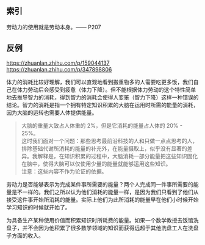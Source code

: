 # 

## 索引

劳动力的使用就是劳动本身。—— P207




## 反例

https://zhuanlan.zhihu.com/p/159044137
https://zhuanlan.zhihu.com/p/347898806





体力的消耗比较好理解，我们可以直观地看到搬重物多的人需要吃更多饭，我们自己在体力劳动后会感受到疲惫（体力下降）。但不能根据体力劳动的这个特性简单地去推导智力的消耗，得到智力的消耗会使得人变笨（智力下降）这样一种错误的结论。智力的消耗是指一个拥有特定知识积累的大脑在运用时所需的能量的消耗，因为大脑的运转也需要人体提供能量。

> 大脑的重量大致占人体重的 2%，但是它消耗的能量占人体的 20% - 25%。  
> 这时我们面对一个问题：那些思考最前沿科技的人和只做一点点思考的人，排除基础代谢所消耗的能量的补充外，在能量摄取上，似乎没有显著的差异。我解释是，在知识积累的过程中，大脑消耗一部分能量把这些知识固化在脑中，使得大脑可以仅使用少量的能量就能够运用这些知识。  
> 注意：这些内容不作为论证的依据。

劳动力是否能够表示为完成某件事所需要的能量？两个人完成同一件事所需要的能量是不一样的。我们之所以认为他们消耗的能量一样，是因为我们只看到了他们从接受这件事开始所消耗的能量。实际上他们为此所消耗的能量早在他们小时候开始学习知识的时候就开始了。

为具备生产某种使用价值而积累知识时所耗费的能量。如果一个数学教授去饭馆洗盘子，并不会因为他积累了很多数学领域的知识而获得远超于其他洗盘工人在洗盘子方面的收入。
